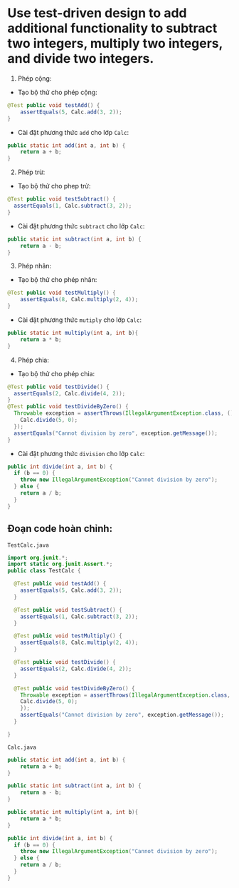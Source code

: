 # Use test-driven design to add additional functionality to subtract two integers, multiply two integers, and divide two integers.

1. Phép cộng:

- Tạo bộ thử cho phép cộng:

```java
@Test public void testAdd() {
	assertEquals(5, Calc.add(3, 2));
}
```

- Cài đặt phương thức `add` cho lớp `Calc`:

```java
public static int add(int a, int b) {
	return a + b;
}
```

2. Phép trừ:

- Tạo bộ thử cho phep trừ:

```java
@Test public void testSubtract() {
  assertEquals(1, Calc.subtract(3, 2));
}
```

- Cài đặt phương thức `subtract` cho lớp `Calc`:

```java
public static int subtract(int a, int b) {
	return a - b;
}
```

3. Phép nhân:

- Tạo bộ thử cho phép nhân:

```java
@Test public void testMultiply() {
	assertEquals(8, Calc.multiply(2, 4));
}
```

- Cài đặt phương thức `mutiply` cho lớp `Calc`:

```java
public static int multiply(int a, int b){
	return a * b;
}
```

4. Phép chia:

- Tạo bộ thử cho phép chia:

```java
@Test public void testDivide() {
  assertEquals(2, Calc.divide(4, 2));
}
@Test public void testDivideByZero() {
  Throwable exception = assertThrows(IllegalArgumentException.class, () -> {
    Calc.divide(5, 0);
  });
  assertEquals("Cannot division by zero", exception.getMessage());
}
```

- Cài đặt phương thức `division` cho lớp `Calc`:

```java
public int divide(int a, int b) {
  if (b == 0) {
    throw new IllegalArgumentException("Cannot division by zero");
  } else {
    return a / b;
  }
}
```

## Đoạn code hoàn chỉnh:

`TestCalc.java`

```java
import org.junit.*;
import static org.junit.Assert.*;
public class TestCalc {

  @Test public void testAdd() {
    assertEquals(5, Calc.add(3, 2));
  }

  @Test public void testSubtract() {
    assertEquals(1, Calc.subtract(3, 2));
  }

  @Test public void testMultiply() {
    assertEquals(8, Calc.multiply(2, 4));
  }

  @Test public void testDivide() {
    assertEquals(2, Calc.divide(4, 2));
  }

  @Test public void testDivideByZero() {
    Throwable exception = assertThrows(IllegalArgumentException.class, () -> {
    Calc.divide(5, 0);
    });
    assertEquals("Cannot division by zero", exception.getMessage());
  }

}
```

`Calc.java`

```java
public static int add(int a, int b) {
	return a + b;
}

public static int subtract(int a, int b) {
	return a - b;
}

public static int multiply(int a, int b){
	return a * b;
}

public int divide(int a, int b) {
  if (b == 0) {
    throw new IllegalArgumentException("Cannot division by zero");
  } else {
    return a / b;
  }
}

```
